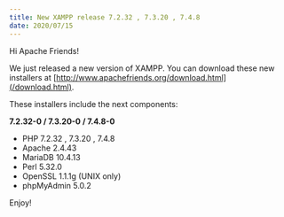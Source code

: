 ```yaml
---
title: New XAMPP release 7.2.32 , 7.3.20 , 7.4.8
date: 2020/07/15
---
```


Hi Apache Friends!

We just released a new version of XAMPP. You can download these new installers at [http://www.apachefriends.org/download.html](/download.html).

These installers include the next components:

**7.2.32-0 / 7.3.20-0 / 7.4.8-0**

- PHP 7.2.32 , 7.3.20 , 7.4.8
- Apache 2.4.43
- MariaDB 10.4.13
- Perl 5.32.0
- OpenSSL 1.1.1g (UNIX only)
- phpMyAdmin 5.0.2

Enjoy!
